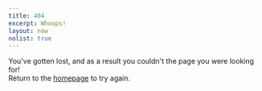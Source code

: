 ```yaml
---
title: 404
excerpt: Whoops!
layout: new
nolist: true
---
```


You've gotten lost, and as a result you couldn't the page you were looking for!  
Return to the [homepage](/) to try again.

